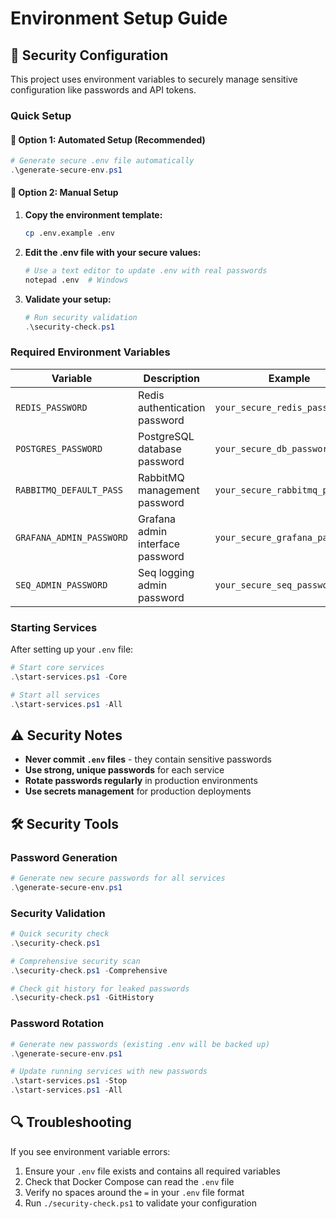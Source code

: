 # Environment Setup Guide

## 🔐 Security Configuration

This project uses environment variables to securely manage sensitive configuration like passwords and API tokens.

### Quick Setup

#### 🚀 **Option 1: Automated Setup (Recommended)**
```powershell
# Generate secure .env file automatically
.\generate-secure-env.ps1
```

#### 🔧 **Option 2: Manual Setup**
1. **Copy the environment template:**
   ```bash
   cp .env.example .env
   ```

2. **Edit the .env file with your secure values:**
   ```bash
   # Use a text editor to update .env with real passwords
   notepad .env  # Windows
   ```

3. **Validate your setup:**
   ```powershell
   # Run security validation
   .\security-check.ps1
   ```

### Required Environment Variables

| Variable | Description | Example |
|----------|-------------|---------|
| `REDIS_PASSWORD` | Redis authentication password | `your_secure_redis_password` |
| `POSTGRES_PASSWORD` | PostgreSQL database password | `your_secure_db_password` |
| `RABBITMQ_DEFAULT_PASS` | RabbitMQ management password | `your_secure_rabbitmq_password` |
| `GRAFANA_ADMIN_PASSWORD` | Grafana admin interface password | `your_secure_grafana_password` |
| `SEQ_ADMIN_PASSWORD` | Seq logging admin password | `your_secure_seq_password` |

### Starting Services

After setting up your `.env` file:

```powershell
# Start core services
.\start-services.ps1 -Core

# Start all services
.\start-services.ps1 -All
```

## ⚠️ Security Notes

- **Never commit `.env` files** - they contain sensitive passwords
- **Use strong, unique passwords** for each service
- **Rotate passwords regularly** in production environments
- **Use secrets management** for production deployments

## 🛠️ Security Tools

### Password Generation
```powershell
# Generate new secure passwords for all services
.\generate-secure-env.ps1
```

### Security Validation
```powershell
# Quick security check
.\security-check.ps1

# Comprehensive security scan
.\security-check.ps1 -Comprehensive

# Check git history for leaked passwords
.\security-check.ps1 -GitHistory
```

### Password Rotation
```powershell
# Generate new passwords (existing .env will be backed up)
.\generate-secure-env.ps1

# Update running services with new passwords
.\start-services.ps1 -Stop
.\start-services.ps1 -All
```

## 🔍 Troubleshooting

If you see environment variable errors:
1. Ensure your `.env` file exists and contains all required variables
2. Check that Docker Compose can read the `.env` file
3. Verify no spaces around the `=` in your `.env` file format
4. Run `./security-check.ps1` to validate your configuration
